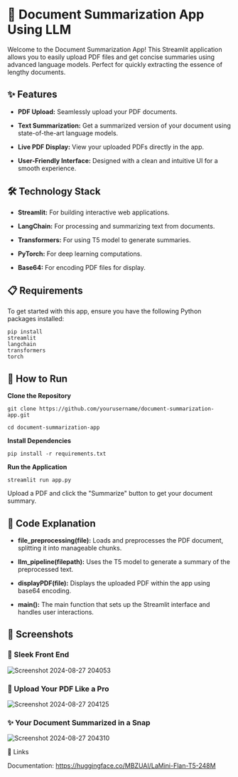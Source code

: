 # 📑 Document Summarization App Using LLM
Welcome to the Document Summarization App! This Streamlit application allows you to easily upload PDF files and get concise summaries using advanced language models. Perfect for quickly extracting the essence of lengthy documents.


## ✨ Features
- **PDF Upload:** Seamlessly upload your PDF documents.

- **Text Summarization:** Get a summarized version of your document using state-of-the-art language models.

- **Live PDF Display:** View your uploaded PDFs directly in the app.

- **User-Friendly Interface:** Designed with a clean and intuitive UI for a smooth experience.

## 🛠️ Technology Stack
- **Streamlit:** For building interactive web applications.

- **LangChain:** For processing and summarizing text from documents.

- **Transformers:** For using T5 model to generate summaries.

- **PyTorch:** For deep learning computations.

- **Base64:** For encoding PDF files for display.


## 📋 Requirements
To get started with this app, ensure you have the following Python packages installed:
```
pip install
streamlit
langchain
transformers
torch
```


## 🚀 How to Run

**Clone the Repository**
```
git clone https://github.com/yourusername/document-summarization-app.git

cd document-summarization-app
```
**Install Dependencies**
```
pip install -r requirements.txt
```
**Run the Application**
```
streamlit run app.py
```

Upload a PDF and click the "Summarize" button to get your document summary.

## 📝 Code Explanation

- **file_preprocessing(file):** Loads and preprocesses the PDF document, splitting it into manageable chunks.

- **llm_pipeline(filepath):** Uses the T5 model to generate a summary of the preprocessed text.

- **displayPDF(file):** Displays the uploaded PDF within the app using base64 encoding.

- **main():** The main function that sets up the Streamlit interface and handles user interactions.


## 📸 Screenshots

### 🚀 Sleek Front End
![Screenshot 2024-08-27 204053](https://github.com/user-attachments/assets/0ac76a51-a0de-4f99-ab28-bcd63c8c5abd)


### 📄 Upload Your PDF Like a Pro
![Screenshot 2024-08-27 204125](https://github.com/user-attachments/assets/75a90f13-c24d-4e13-a511-7bc4ee56a9bf)


### ✨ Your Document Summarized in a Snap
![Screenshot 2024-08-27 204310](https://github.com/user-attachments/assets/4a1d2375-c483-4b3c-be35-c2ee42a8a62b)

🔗 Links

Documentation: https://huggingface.co/MBZUAI/LaMini-Flan-T5-248M
